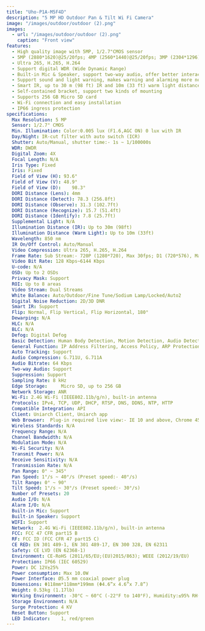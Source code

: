 ```yaml
---
title: "Uho-P1A-M5F4D"
description: "5 MP HD Outdoor Pan & Tilt Wi Fi Camera"
image: "/images/outdoor/outdoor (2).png"
images:
  - url: "/images/outdoor/outdoor (2).png"
    caption: "Front view"
features:
  - High quality image with 5MP, 1/2.7"CMOS sensor
  - 5MP (2880*1620)@25/20fps; 4MP (2560*1440)@25/20fps; 3MP (2304*1296)@30/25fps; 2MP (1920*1080)@30/25fps; 720P (1280*720)@30/25fps
  - Ultra 265, H.265, H.264
  - Support digital WDR (Wide Dynamic Range)
  - Built-in Mic & Speaker, support two-way audio, offer better interaction
  - Support sound and light warning, makes warning and alarming more noticeable
  - Smart IR, up to 30 m (98 ft) IR and 10m (33 ft) warm light distance, suitable for more scenes
  - Self-contained bracket, support two kinds of mounting
  - Supports 256 GB Micro SD card
  - Wi-Fi connection and easy installation
  - IP66 ingress protection
specifications: 
  Max Resolution: 5 MP
  Sensor: 1/2.7" CMOS
  Min. Illumination: Color:0.005 lux (F1.6,AGC ON) 0 lux with IR
  Day/Night: IR-cut filter with auto switch (ICR)
  Shutter: Auto/Manual, shutter time:- 1s ~ 1/100000s
  WDR: DWDR
  Digital Zoom: 4X
  Focal Length: N/A
  Iris Type: Fixed
  Iris: Fixed
  Field of View (H): 93.6°
  Field of View (V): 48.9°
  Field of View (D): 	98.3°
  DORI Distance (Lens): 4mm
  DORI Distance (Detect): 78.3 (256.8ft)
  DORI Distance (Observe): 31.3 (102.7ft)
  DORI Distance (Recognize): 15.7 (51.4ft)
  DORI Distance (Identify): 7.8 (25.7ft)
  Supplemental Light: N/A
  Illumination Distance (IR): Up to 30m (98ft)
  Illumination Distance (Warm Light): Up to 10m (33ft)
  Wavelength: 850 nm
  IR On/Off Control: Auto/Manual
  Video Compression: Ultra 265, H.265, H.264
  Frame Rate: Sub ​Stream:- 720P (1280*720), Max 30fps; D1 (720*576), Max 30fps; 640*360, Max 30fps;
  Video Bit Rate: 128 Kbps~6144 Kbps
  U‑code: N/A
  OSD: Up to 2 OSDs
  Privacy Mask: Support
  ROI: Up to 8 areas
  Video Stream: Dual Streams
  White Balance: Auto/Outdoor/Fine Tune/Sodium Lamp/Locked/Auto2
  Digital Noise Reduction: 2D/3D DNR
  Smart IR: Support
  Flip: Normal, Flip Vertical, Flip Horizontal, 180°
  Dewarping: N/A
  HLC: N/A
  BLC: N/A
  Defog: Digital Defog
  Basic Detection: Human Body Detection, Motion Detection, Audio Detection
  General Function: IP Address Filtering, Access Policy, ARP Protection, RTSP Authentication, User Authentication, HTTP Authentication
  Auto Tracking: Support
  Audio Compression: G.711U, G.711A
  Audio Bitrate: 64 Kbps
  Two‑way Audio: Support
  Suppression: Support
  Sampling Rate: 8 kHz
  Edge Storage: 	Micro SD, up to 256 GB
  Network Storage: ANR
  Wi‑Fi: 2.4G Wi‑Fi (IEEE802.11b/g/n), built‑in antenna
  Protocols: IPv4, TCP, UDP, DHCP, RTSP, DNS, DDNS, NTP, HTTP
  Compatible Integration: API
  Client: Uniarch Client, Uniarch app
  Web Browser: 	Plug-in required live view:- IE 10 and above, Chrome 45 and above, Firefox 52 and above, Edge 79 and above
  Wireless Standards: N/A
  Frequency Range: N/A
  Channel Bandwidth: N/A
  Modulation Mode: N/A
  Wi‑Fi Security: N/A
  Transmit Power: N/A
  Receive Sensitivity: N/A
  Transmission Rate: N/A
  Pan Range: 0° ~ 345°
  Pan Speed: 1°/s ~ 40°/s (Preset speed:- 40°/s)
  Tilt Range: 0° ~ 90°
  Tilt Speed: 1°/s ~ 30°/s (Preset speed:- 30°/s)
  Number of Presets: 20
  Audio I/O: N/A
  Alarm I/O: N/A
  Built‑in Mic: Support
  Built‑in Speaker: Support
  WIFI: Support
  Network: 	2.4G Wi-Fi (IEEE802.11b/g/n), built-in antenna
  FCC: FCC 47 CFR part15 B
  RF: FCC ID (FCC CFR 47 part15 C)
  CE RED: EN 301 489‑1, EN 301 489‑17, EN 300 328, EN 62311
  Safety: CE LVD (EN 62368-1)
  Environment: CE-RoHS (2011/65/EU;(EU)2015/863); WEEE (2012/19/EU)
  Protection: IP66 (IEC 60529)
  Power: DC 12V±25%
  Power consumption: Max 10.0W
  Power Interface: Ø5.5 mm coaxial power plug
  Dimensions: Φ118mm*118mm*199mm (Φ4.6”x 4.6”x 7.8”)
  Weight: 0.53kg (1.17lb)
  Working Environment: -30°C ~ 60°C (-22°F to 140°F), Humidity:≤95% RH(non-condensing)
  Storage Environment: N/A
  Surge Protection: 4 KV
  Reset Button: Support
  LED Indicator: 	1, red/green
---
```

